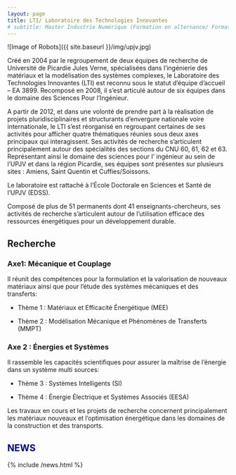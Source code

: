 ```yaml
---
layout: page
title: LTI/ Laboratoire des Technologies Innovantes
# subtitle: Master Industrie Numérique (Formation en alternance/ Formation initial à Saint Quentin)
---
```


![Image of Robots]({{ site.baseurl }}/img/upjv.jpg)

Créé en 2004 par le regroupement de deux équipes de recherche de Université de Picardie Jules Verne, spécialisées dans l’ingénierie des matériaux et la modélisation des systèmes complexes, le Laboratoire des Technologies Innovantes (LTI) est reconnu sous le statut d’équipe d’accueil – EA 3899. Recomposé en 2008, il s’est articulé autour de six équipes dans le domaine des Sciences Pour l’Ingénieur.

A partir de 2012, et dans une volonté de prendre part à la réalisation de projets pluridisciplinaires et structurants d’envergure nationale voire internationale, le LTI s’est réorganisé en regroupant certaines de ses activités pour afficher quatre thématiques réunies sous deux axes principaux qui interagissent. Ses activités de recherche s’articulent principalement autour des spécialités des sections du CNU 60, 61, 62 et 63. Représentant ainsi le domaine des sciences pour I’ ingénieur au sein de l’UPJV et dans la région Picardie, ses équipes sont présentes sur plusieurs sites : Amiens, Saint Quentin et Cuffies/Soissons.

Le laboratoire est rattaché à l’École Doctorale en Sciences et Santé de l’UPJV (EDSS).

Composé de plus de 51 permanents dont 41 enseignants-chercheurs, ses activités de recherche s’articulent autour de l’utilisation efficace des ressources énergétiques pour un développement durable.

## Recherche

<!-- <div class="row">
  <div class="col-lg-6 col-md-8 col-xs-10 thumb">
    <a class="thumbnail" href="#">
      <img class="img-fluid" src="/img/salleRobotics.jpg" alt="master robotique">
    </a>
  </div>
  <div class="col-lg-6 col-md-8 col-xs-10 thumb">
    <a class="thumbnail" href="#">
      <img class="img-fluid" src="/img/robot4.jpg" alt="master robotique">
    </a>
  </div>
</div> -->

### Axe1: Mécanique et Couplage

Il réunit des compétences pour la formulation et la valorisation de nouveaux matériaux ainsi que pour l’étude des systèmes mécaniques et des transferts:

- Thème 1 : Matériaux et Efficacité Énergétique (MEE)

- Thème 2 : Modélisation Mécanique et Phénomènes de Transferts (MMPT)

### Axe 2 : Énergies et Systèmes

Il rassemble les capacités scientifiques pour assurer la maîtrise de l’énergie dans un système multi sources:

- Thème 3 : Systèmes Intelligents (SI)

- Thème 4 : Énergie Électrique et Systèmes Associés (EESA)

Les travaux en cours et les projets de recherche concernent principalement les matériaux nouveaux et l’optimisation énergétique dans les domaines de la construction et des transports.

## <span style="color:DarkBlue">NEWS</span>

{% include /news.html %}
